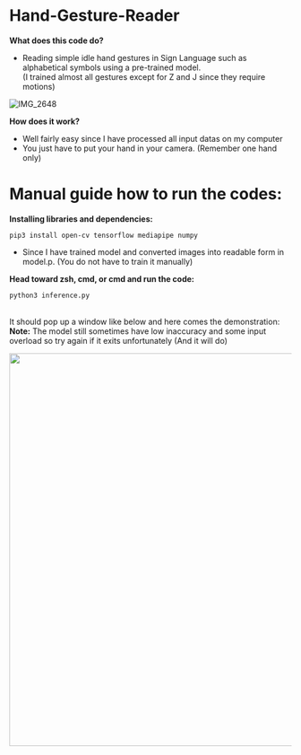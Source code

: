 # Hand-Gesture-Reader

**What does this code do?** 
+ Reading simple idle hand gestures in Sign Language such as alphabetical symbols using a pre-trained model.
<br>(I trained almost all gestures except for Z and J since they require motions)</br>



![IMG_2648](https://github.com/qu-ngx/Hand-Gesture-Reader/assets/91497379/22970993-f1b1-42c8-b769-eea5715e09f7)

**How does it work?**
+ Well fairly easy since I have processed all input datas on my computer
+ You just have to put your hand in your camera. (Remember one hand only)




# Manual guide how to run the codes:

**Installing libraries and dependencies:** 
```
pip3 install open-cv tensorflow mediapipe numpy
```

+ Since I have trained model and converted images into readable form in model.p. (You do not have to train it manually)

**Head toward zsh, cmd, or cmd and run the code:**

```
python3 inference.py
```

<br>It should pop up a window like below and here comes the demonstration:</br>
**Note:** The model still sometimes have low inaccuracy and some input overload so try again if it exits unfortunately (And it will do)

<img src="https://github.com/qu-ngx/Hand-Gesture-Reader/assets/91497379/627dd714-4fc1-4d38-85ba-df9e963a7ae3" width="1000" height="700"/>
